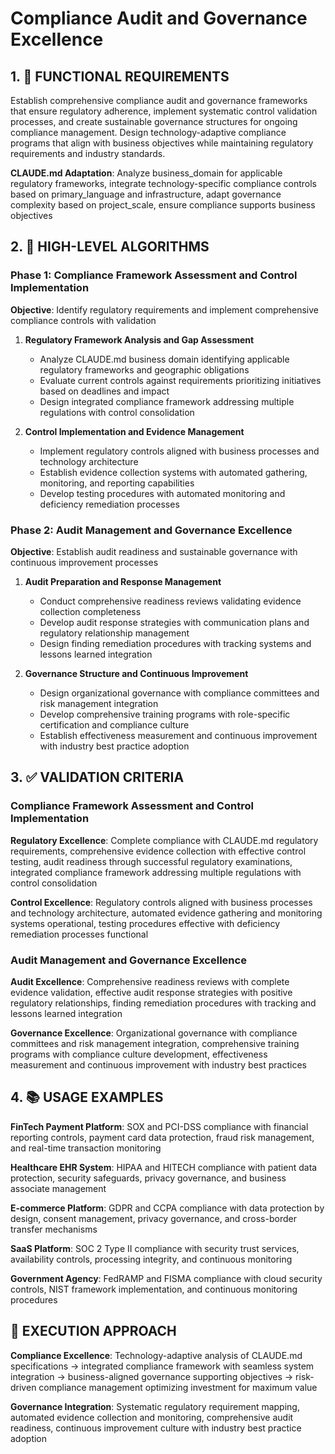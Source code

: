 # Compliance Audit and Governance Excellence

## 1. 🎯 FUNCTIONAL REQUIREMENTS

Establish comprehensive compliance audit and governance frameworks that ensure regulatory adherence, implement systematic control validation processes, and create sustainable governance structures for ongoing compliance management. Design technology-adaptive compliance programs that align with business objectives while maintaining regulatory requirements and industry standards.

**CLAUDE.md Adaptation**: Analyze business_domain for applicable regulatory frameworks, integrate technology-specific compliance controls based on primary_language and infrastructure, adapt governance complexity based on project_scale, ensure compliance supports business objectives

## 2. 🔄 HIGH-LEVEL ALGORITHMS

### Phase 1: Compliance Framework Assessment and Control Implementation
**Objective**: Identify regulatory requirements and implement comprehensive compliance controls with validation

1. **Regulatory Framework Analysis and Gap Assessment**
   - Analyze CLAUDE.md business domain identifying applicable regulatory frameworks and geographic obligations
   - Evaluate current controls against requirements prioritizing initiatives based on deadlines and impact
   - Design integrated compliance framework addressing multiple regulations with control consolidation

2. **Control Implementation and Evidence Management**
   - Implement regulatory controls aligned with business processes and technology architecture
   - Establish evidence collection systems with automated gathering, monitoring, and reporting capabilities
   - Develop testing procedures with automated monitoring and deficiency remediation processes

### Phase 2: Audit Management and Governance Excellence
**Objective**: Establish audit readiness and sustainable governance with continuous improvement processes

1. **Audit Preparation and Response Management**
   - Conduct comprehensive readiness reviews validating evidence collection completeness
   - Develop audit response strategies with communication plans and regulatory relationship management
   - Design finding remediation procedures with tracking systems and lessons learned integration

2. **Governance Structure and Continuous Improvement**
   - Design organizational governance with compliance committees and risk management integration
   - Develop comprehensive training programs with role-specific certification and compliance culture
   - Establish effectiveness measurement and continuous improvement with industry best practice adoption

## 3. ✅ VALIDATION CRITERIA

### Compliance Framework Assessment and Control Implementation
**Regulatory Excellence**: Complete compliance with CLAUDE.md regulatory requirements, comprehensive evidence collection with effective control testing, audit readiness through successful regulatory examinations, integrated compliance framework addressing multiple regulations with control consolidation

**Control Excellence**: Regulatory controls aligned with business processes and technology architecture, automated evidence gathering and monitoring systems operational, testing procedures effective with deficiency remediation processes functional

### Audit Management and Governance Excellence
**Audit Excellence**: Comprehensive readiness reviews with complete evidence validation, effective audit response strategies with positive regulatory relationships, finding remediation procedures with tracking and lessons learned integration

**Governance Excellence**: Organizational governance with compliance committees and risk management integration, comprehensive training programs with compliance culture development, effectiveness measurement and continuous improvement with industry best practices

## 4. 📚 USAGE EXAMPLES

**FinTech Payment Platform**: SOX and PCI-DSS compliance with financial reporting controls, payment card data protection, fraud risk management, and real-time transaction monitoring

**Healthcare EHR System**: HIPAA and HITECH compliance with patient data protection, security safeguards, privacy governance, and business associate management

**E-commerce Platform**: GDPR and CCPA compliance with data protection by design, consent management, privacy governance, and cross-border transfer mechanisms

**SaaS Platform**: SOC 2 Type II compliance with security trust services, availability controls, processing integrity, and continuous monitoring

**Government Agency**: FedRAMP and FISMA compliance with cloud security controls, NIST framework implementation, and continuous monitoring procedures

## 🎯 EXECUTION APPROACH

**Compliance Excellence**: Technology-adaptive analysis of CLAUDE.md specifications → integrated compliance framework with seamless system integration → business-aligned governance supporting objectives → risk-driven compliance management optimizing investment for maximum value

**Governance Integration**: Systematic regulatory requirement mapping, automated evidence collection and monitoring, comprehensive audit readiness, continuous improvement culture with industry best practice adoption